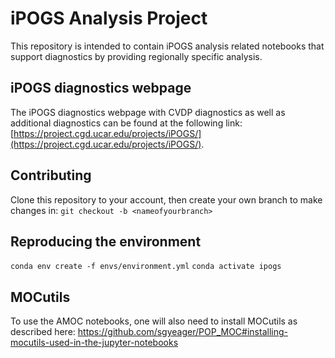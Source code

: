 # iPOGS Analysis Project
This repository is intended to contain iPOGS analysis related notebooks that support diagnostics by providing regionally specific analysis.

## iPOGS diagnostics webpage
The iPOGS diagnostics webpage with CVDP diagnostics as well as additional diagnostics can be found at the following link: [https://project.cgd.ucar.edu/projects/iPOGS/](https://project.cgd.ucar.edu/projects/iPOGS/).

## Contributing
Clone this repository to your account, then create your own branch to make changes in:
`git checkout -b <nameofyourbranch>`

## Reproducing the environment
`conda env create -f envs/environment.yml`
`conda activate ipogs`

## MOCutils
To use the AMOC notebooks, one will also need to install MOCutils as described here: https://github.com/sgyeager/POP_MOC#installing-mocutils-used-in-the-jupyter-notebooks
